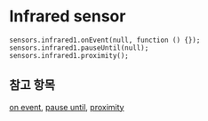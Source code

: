 # Infrared sensor

```cards
sensors.infrared1.onEvent(null, function () {});
sensors.infrared1.pauseUntil(null);
sensors.infrared1.proximity();
```

## 참고 항목

[on event](/reference/sensors/infrared/on-event), [pause until](/reference/sensors/infrared/pause-until), [proximity](/reference/sensors/infrared/proximity)